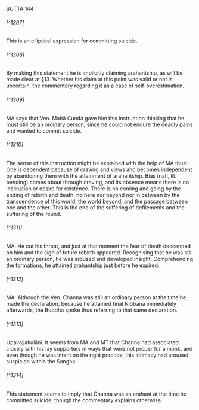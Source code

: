 SUTTA 144

###### [^1307]
This is an elliptical expression for committing suicide.

###### [^1308]
By making this statement he is implicitly claiming arahantship, as will be made clear at §13. Whether his claim
at this point was valid or not is uncertain, the commentary regarding it as a case of self-overestimation.

###### [^1309]
MA says that Ven. Mahā Cunda gave him this instruction thinking that he must still be an ordinary person, since he could not endure the deadly pains and wanted to commit suicide.

###### [^1310]
The sense of this instruction might be explained with the help of MA thus: One is dependent because of craving and views and becomes independent by abandoning them with the attainment of arahantship. Bias (nati, lit. bending) comes about through craving, and its absence means there is no inclination or desire for existence. There is no coming and going by the ending of rebirth and death, no here nor beyond nor in between by the transcendence of this world, the world beyond, and the passage between one and the other. This is the end of the suffering of defilements and the suffering of the round.

###### [^1311]
MA: He cut his throat, and just at that moment the fear of death descended on him and the sign of future rebirth appeared. Recognising that he was still an ordinary person, he was aroused and developed insight. Comprehending the formations, he attained arahantship just before he expired.

###### [^1312]
MA: Although the Ven. Channa was still an ordinary person at the time he made the declaration, because he attained final Nibbāna immediately afterwards, the Buddha spoke thus referring to that same declaration.

###### [^1313]
Upavajjakulāni. It seems from MA and MT that Channa had associated closely with his lay supporters in ways that were not proper for a monk, and even though he was intent on the right practice, this intimacy had aroused suspicion within the Sangha.

###### [^1314]
This statement seems to imply that Channa was an arahant at the time he committed suicide, though the commentary explains otherwise.

